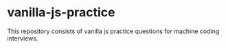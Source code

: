 # vanilla-js-practice
This repository consists of vanilla js practice questions for machine coding interviews.
